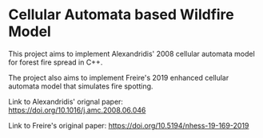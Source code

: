 # Cellular Automata based Wildfire Model
This project aims to implement Alexandridis' 2008 cellular automata model for forest fire spread in C++.

The project also aims to implement Freire's 2019 enhanced cellular automata model that simulates fire spotting.

Link to Alexandridis' orignal paper: https://doi.org/10.1016/j.amc.2008.06.046

Link to Freire's original paper: https://doi.org/10.5194/nhess-19-169-2019
